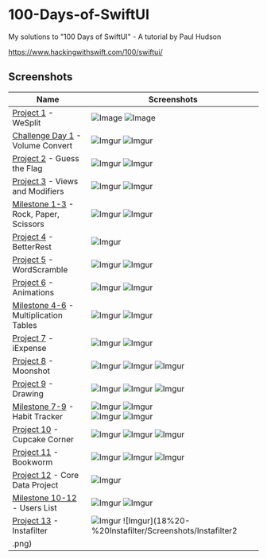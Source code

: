 # 100-Days-of-SwiftUI
My solutions to "100 Days of SwiftUI" - A tutorial by Paul Hudson

https://www.hackingwithswift.com/100/swiftui/

## Screenshots

|Name|Screenshots|
|--|--|
|[Project 1](01%20-%20WeSplit) - WeSplit|![Image](01%20-%20WeSplit/Screenshots/WeSplit_1.png)  ![Image](01%20-%20WeSplit/Screenshots/WeSplit_2.png)|
|[Challenge Day 1](02%20-%20VolumeConvert) - Volume Convert|![Imgur](02%20-%20VolumeConvert/Screenshots/Volume_1.png)  ![Imgur](02%20-%20VolumeConvert/Screenshots/Volume_2.png)|
|[Project 2](03%20-%20GuessTheFlag) - Guess the Flag|![Imgur](03%20-%20GuessTheFlag/Screenshots/Flag-1.png)  ![Imgur](03%20-%20GuessTheFlag/Screenshots/Flag-2.png)|
|[Project 3](04%20-%20ViewsAndModifiers) - Views and Modifiers|![Imgur](04%20-%20ViewsAndModifiers/Screenshots/Views1.png)  ![Imgur](04%20-%20ViewsAndModifiers/Screenshots/Views1.png)|
|[Milestone 1-3](05%20-%20RockPaperScissors) - Rock, Paper, Scissors|![Imgur](05%20-%20RockPaperScissors/Screenshots/rps1.png)  ![Imgur](05%20-%20RockPaperScissors/Screenshots/rps2.png)|
|[Project 4](06%20-%20BetterRest) - BetterRest|![Imgur](06%20-%20BetterRest/Screenshots/BetterRest.png)|
|[Project 5](07%20-%20WordScramble) - WordScramble|![Imgur](07%20-%20WordScramble/Screenshots/Word1.png)  ![Imgur](07%20-%20WordScramble/Screenshots/Word2.png)|
|[Project 6](08%20-%20Animations) - Animations|![Imgur](08%20-%20Animations/Screenshots/Animations1.png)  ![Imgur](08%20-%20Animations/Screenshots/Animations2.png)|
|[Milestone 4-6](09%20-%20MultiplicationTables) - Multiplication Tables|![Imgur](09%20-%20MultiplicationTables/Screenshots/Mult1.png)  ![Imgur](09%20-%20MultiplicationTables/Screenshots/Mult2.png)|
|[Project 7](10%20-%20iExpense) - iExpense|![Imgur](10%20-%20iExpense/Screenshots/iExpense1.png)  ![Imgur](10%20-%20iExpense/Screenshots/iExpense2.png)|
|[Project 8](11%20-%20Moonshot) - Moonshot|![Imgur](11%20-%20Moonshot/Screenshots/Moonshot1.png)  ![Imgur](11%20-%20Moonshot/Screenshots/Moonshot2.png)  ![Imgur](11%20-%20Moonshot/Screenshots/Moonshot3.png)|
|[Project 9](12%20-%20Drawing) - Drawing|![Imgur](12%20-%20Drawing/Screenshots/Drawing1.png)  ![Imgur](12%20-%20Drawing/Screenshots/Drawing2.png)  ![Imgur](12%20-%20Drawing/Screenshots/Drawing3.png)|
|[Milestone 7-9](13%20-%20Habit%20Tracker) - Habit Tracker|![Imgur](13%20-%20Habit%20Tracker/Screenshots/Habit1.png) ![Imgur](13%20-%20Habit%20Tracker/Screenshots/Habit2.png)</br>![Imgur](13%20-%20Habit%20Tracker/Screenshots/Habit3.png)  ![Imgur](13%20-%20Habit%20Tracker/Screenshots/Habit4.png)|
|[Project 10](14%20-%20Cupcake%20Corner) - Cupcake Corner|![Imgur](14%20-%20Cupcake%20Corner/Screenshots/Cupcake1.png)  ![Imgur](14%20-%20Cupcake%20Corner/Screenshots/Cupcake1.png)  ![Imgur](14%20-%20Cupcake%20Corner/Screenshots/Cupcake1.png)|
|[Project 11](15%20-%20Bookworm) - Bookworm|![Imgur](15%20-%20Bookworm/Screenshots/Bookworm1.png)  ![Imgur](15%20-%20Bookworm/Screenshots/Bookworm2.png)  ![Imgur](15%20-%20Bookworm/Screenshots/Bookworm3.png)|
|[Project 12](16%20-%20CoreDataProject) - Core Data Project|![Imgur](16%20-%20CoreDataProject/Screenshots/CoreData.png)|
|[Milestone 10-12](17%20-%20UsersList) - Users List|![Imgur](17%20-%20UsersList/Screenshots/Users1.png)  ![Imgur](17%20-%20UsersList/Screenshots/Users2.png)|
|[Project 13](18%20-%20Instafilter) - Instafilter|![Imgur](18%20-%20Instafilter/Screenshots/Instafilter1.png)  ![Imgur](18%20-%20Instafilter/Screenshots/Instafilter2
.png)|
